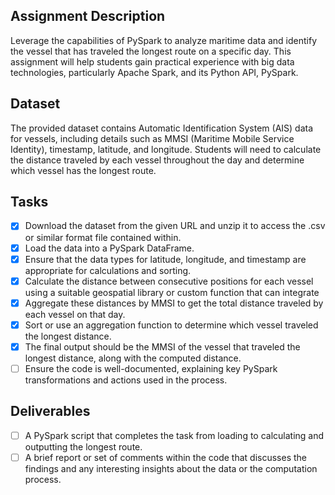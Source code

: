 ## Assignment Description

Leverage the capabilities of PySpark to analyze maritime data and identify the vessel that has traveled the longest route on a specific day. This assignment will help students gain practical experience with big data technologies, particularly Apache Spark, and its Python API, PySpark.

## Dataset

The provided dataset contains Automatic Identification System (AIS) data for vessels, including details such as MMSI (Maritime Mobile Service Identity), timestamp, latitude, and longitude. Students will need to calculate the distance traveled by each vessel throughout the day and determine which vessel has the longest route.

## Tasks

* [x] Download the dataset from the given URL and unzip it to access the .csv or similar format file contained within.
* [x] Load the data into a PySpark DataFrame.
* [x] Ensure that the data types for latitude, longitude, and timestamp are appropriate for calculations and sorting.
* [x] Calculate the distance between consecutive positions for each vessel using a suitable geospatial library or custom function that can integrate
* [x] Aggregate these distances by MMSI to get the total distance traveled by each vessel on that day.
* [x] Sort or use an aggregation function to determine which vessel traveled the longest distance.
* [x] The final output should be the MMSI of the vessel that traveled the longest distance, along with the computed distance.
* [ ] Ensure the code is well-documented, explaining key PySpark transformations and actions used in the process.

## Deliverables

* [ ] A PySpark script that completes the task from loading to calculating and outputting the longest route.
* [ ] A brief report or set of comments within the code that discusses the findings and any interesting insights about the data or the computation process.

